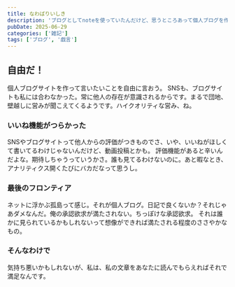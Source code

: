 ```yaml
---
title: なわばりいしき
description: 'ブログとしてnoteを使っていたんだけど、思うところあって個人ブログを作りました'
pubDate: 2025-06-29
categories: ['雑記']
tags: ['ブログ', '戯言']
---
```


## 自由だ！

個人ブログサイトを作って言いたいことを自由に言おう。
SNSも、ブログサイトも私には合わなかった。常に他人の存在が意識されるからです。まるで団地、壁越しに営みが聞こえてくるようです。ハイクオリティな営み、ね。

### いいね機能がつらかった

SNSやブログサイトって他人からの評価がつきものでさ、いや、いいねがほしくて書いてるわけじゃないんだけど、動画投稿とかも。
評価機能があると辛いんだよな。期待しちゃうっていうかさ。誰も見てるわけないのに。あと暇なとき、アナリティクス開くたびにバカだなって思うし。

### 最後のフロンティア

ネットに浮かぶ孤島って感じ。それが個人ブログ。日記で良くないか？それじゃあダメなんだ。俺の承認欲求が満たされない。ちっぽけな承認欲求。
それは誰かに見られているかもしれないって想像ができれば満たされる程度のささやかなもの。

### そんなわけで

気持ち悪いかもしれないが、私は、私の文章をあなたに読んでもらえればそれで満足なんです。
